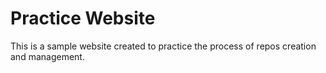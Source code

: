 # Practice Website

This is a sample website created to practice the process of repos creation and management.
